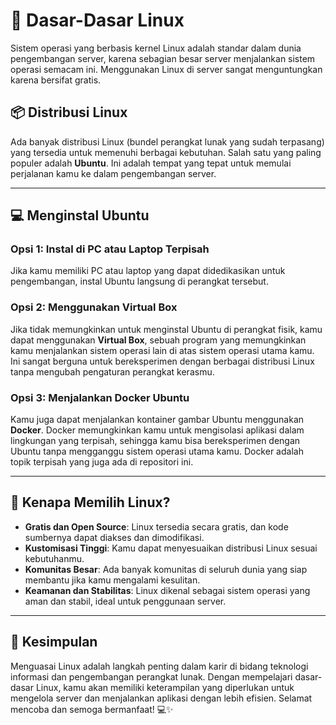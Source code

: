# 🐧 Dasar-Dasar Linux

Sistem operasi yang berbasis kernel Linux adalah standar dalam dunia pengembangan server, karena sebagian besar server menjalankan sistem operasi semacam ini. Menggunakan Linux di server sangat menguntungkan karena bersifat gratis.

## 📦 Distribusi Linux

Ada banyak distribusi Linux (bundel perangkat lunak yang sudah terpasang) yang tersedia untuk memenuhi berbagai kebutuhan. Salah satu yang paling populer adalah **Ubuntu**. Ini adalah tempat yang tepat untuk memulai perjalanan kamu ke dalam pengembangan server.

---

## 💻 Menginstal Ubuntu

### Opsi 1: Instal di PC atau Laptop Terpisah
Jika kamu memiliki PC atau laptop yang dapat didedikasikan untuk pengembangan, instal Ubuntu langsung di perangkat tersebut.

### Opsi 2: Menggunakan Virtual Box
Jika tidak memungkinkan untuk menginstal Ubuntu di perangkat fisik, kamu dapat menggunakan **Virtual Box**, sebuah program yang memungkinkan kamu menjalankan sistem operasi lain di atas sistem operasi utama kamu. Ini sangat berguna untuk bereksperimen dengan berbagai distribusi Linux tanpa mengubah pengaturan perangkat kerasmu.

### Opsi 3: Menjalankan Docker Ubuntu
Kamu juga dapat menjalankan kontainer gambar Ubuntu menggunakan **Docker**. Docker memungkinkan kamu untuk mengisolasi aplikasi dalam lingkungan yang terpisah, sehingga kamu bisa bereksperimen dengan Ubuntu tanpa mengganggu sistem operasi utama kamu. Docker adalah topik terpisah yang juga ada di repositori ini.

---

## 🌟 Kenapa Memilih Linux?

- **Gratis dan Open Source**: Linux tersedia secara gratis, dan kode sumbernya dapat diakses dan dimodifikasi.
- **Kustomisasi Tinggi**: Kamu dapat menyesuaikan distribusi Linux sesuai kebutuhanmu.
- **Komunitas Besar**: Ada banyak komunitas di seluruh dunia yang siap membantu jika kamu mengalami kesulitan.
- **Keamanan dan Stabilitas**: Linux dikenal sebagai sistem operasi yang aman dan stabil, ideal untuk penggunaan server.

---

## 🚀 Kesimpulan

Menguasai Linux adalah langkah penting dalam karir di bidang teknologi informasi dan pengembangan perangkat lunak. Dengan mempelajari dasar-dasar Linux, kamu akan memiliki keterampilan yang diperlukan untuk mengelola server dan menjalankan aplikasi dengan lebih efisien. Selamat mencoba dan semoga bermanfaat! 💻✨

